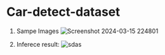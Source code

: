 # Car-detect-dataset

1. Sampe Images
![Screenshot 2024-03-15 224801](https://github.com/Oybek0407/Car-detect-dataset/assets/121758616/a4d2a8a1-5484-4760-af70-691c6fa5007f)

2. Inferece result:
![sdas](https://github.com/Oybek0407/Car-detect-dataset/assets/121758616/9062eab7-4c6d-4d28-855f-d931bbf94cbd)
